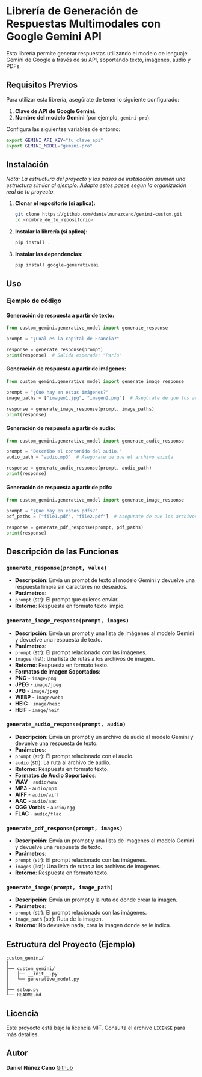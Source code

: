 # Librería de Generación de Respuestas Multimodales con Google Gemini API

Esta librería permite generar respuestas utilizando el modelo de lenguaje Gemini de Google a través de su API, soportando texto, imágenes, audio y PDFs.

## Requisitos Previos

Para utilizar esta librería, asegúrate de tener lo siguiente configurado:

1. **Clave de API de Google Gemini**.
2. **Nombre del modelo Gemini** (por ejemplo, `gemini-pro`).

Configura las siguientes variables de entorno:

```bash
export GEMINI_API_KEY="tu_clave_api"
export GEMINI_MODEL="gemini-pro"
```

## Instalación

*Nota: La estructura del proyecto y los pasos de instalación asumen una estructura similar al ejemplo. Adapta estos pasos según la organización real de tu proyecto.*

1. **Clonar el repositorio (si aplica):**

    ```bash
    git clone https://github.com/danielnunezcano/gemini-custom.git
    cd <nombre_de_tu_repositorio>
    ```
2. **Instalar la librería (si aplica):**

    ```bash
    pip install .
    ```
3. **Instalar las dependencias:**

    ```bash
    pip install google-generativeai
    ```

## Uso

### Ejemplo de código

#### Generación de respuesta a partir de texto:

```python
from custom_gemini.generative_model import generate_response

prompt = "¿Cuál es la capital de Francia?"

response = generate_response(prompt)
print(response)  # Salida esperada: "París"
```

#### Generación de respuesta a partir de imágenes:

```python
from custom_gemini.generative_model import generate_image_response

prompt = "¿Qué hay en estas imágenes?"
image_paths = ["imagen1.jpg", "imagen2.png"]  # Asegúrate de que los archivos existan

response = generate_image_response(prompt, image_paths)
print(response)
```

#### Generación de respuesta a partir de audio:

```python
from custom_gemini.generative_model import generate_audio_response

prompt = "Describe el contenido del audio."
audio_path = "audio.mp3"  # Asegúrate de que el archivo exista

response = generate_audio_response(prompt, audio_path)
print(response)
```

#### Generación de respuesta a partir de pdfs:

```python
from custom_gemini.generative_model import generate_image_response

prompt = "¿Qué hay en estos pdfs?"
pdf_paths = ["file1.pdf", "file2.pdf"]  # Asegúrate de que los archivos existan

response = generate_pdf_response(prompt, pdf_paths)
print(response)
```

## Descripción de las Funciones

### `generate_response(prompt, value)`

-   **Descripción**: Envía un prompt de texto al modelo Gemini y devuelve una respuesta limpia sin caracteres no deseados.
-   **Parámetros**:
  -   `prompt` (str): El prompt que quieres enviar.
-   **Retorno**: Respuesta en formato texto limpio.

### `generate_image_response(prompt, images)`

-   **Descripción**: Envía un prompt y una lista de imágenes al modelo Gemini y devuelve una respuesta de texto.
-   **Parámetros**:
  -   `prompt` (str): El prompt relacionado con las imágenes.
  -   `images` (list): Una lista de rutas a los archivos de imagen.
-   **Retorno**: Respuesta en formato texto.
-   **Formatos de Imagen Soportados**:
  -   **PNG** - `image/png`
  -   **JPEG** - `image/jpeg`
  -   **JPG** - `image/jpeg`
  -   **WEBP** - `image/webp`
  -   **HEIC** - `image/heic`
  -   **HEIF** - `image/heif`

### `generate_audio_response(prompt, audio)`

-   **Descripción**: Envía un prompt y un archivo de audio al modelo Gemini y devuelve una respuesta de texto.
-   **Parámetros**:
  -   `prompt` (str): El prompt relacionado con el audio.
  -   `audio` (str): La ruta al archivo de audio.
-   **Retorno**: Respuesta en formato texto.
-   **Formatos de Audio Soportados**:
  -   **WAV** - `audio/wav`
  -   **MP3** - `audio/mp3`
  -   **AIFF** - `audio/aiff`
  -   **AAC** - `audio/aac`
  -   **OGG Vorbis** - `audio/ogg`
  -   **FLAC** - `audio/flac`

### `generate_pdf_response(prompt, images)`

-   **Descripción**: Envía un prompt y una lista de imagenes al modelo Gemini y devuelve una respuesta de texto.
-   **Parámetros**:
  -   `prompt` (str): El prompt relacionado con las imágenes.
  -   `images` (list): Una lista de rutas a los archivos de imagenes.
-   **Retorno**: Respuesta en formato texto.

### `generate_image(prompt, image_path)`

-   **Descripción**: Envía un prompt y la ruta de donde crear la imagen.
-   **Parámetros**:
  -   `prompt` (str): El prompt relacionado con las imágenes.
  -   `image_path` (str): Ruta de la imagen.
-   **Retorno**: No devuelve nada, crea la imagen donde se le indica.

## Estructura del Proyecto (Ejemplo)

```
custom_gemini/
│
├── custom_gemini/
│   ├── __init__.py
│   └── generative_model.py
│
├── setup.py
└── README.md
```

## Licencia

Este proyecto está bajo la licencia MIT. Consulta el archivo `LICENSE` para más detalles.

## Autor

**Daniel Núñez Cano**
[Github](https://github.com/danielnunezcano)

